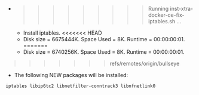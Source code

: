 * >>>>>>>>> Running inst-xtra-docker-ce-fix-iptables.sh ...
  * Install iptables.
<<<<<<< HEAD
  * Disk size = 6675444K. Space Used = 8K. Runtime = 00:00:00:01.
=======
  * Disk size = 6740256K. Space Used = 8K. Runtime = 00:00:00:01.
>>>>>>> refs/remotes/origin/bullseye
  * The following NEW packages will be installed:
  ```bash
iptables libip6tc2 libnetfilter-conntrack3 libnfnetlink0
  ```

